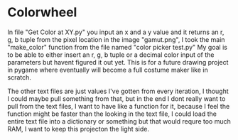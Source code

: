 # Colorwheel

In file "Get Color at XY.py" you input an x and a y value and it returns an r, g, b tuple from the pixel location in the image "gamut.png", I took the main "make_color" function from the file named "color picker test.py"
My goal is to be able to either insert an r, g, b tuple or a decimal color input of the parameters but havent figured it out yet.
This is for a future drawing project in pygame where eventually will become a full costume maker like in scratch.


The other text files are just values I've gotten from every iteration, I thought I could maybe pull something from that, but in the end I dont really want to pull from the text files, I want to have like a function for it, because I feel the function might be faster than the looking in the text file, I could load the entire text file into a dictionary or something but that would requre too much RAM, I want to keep this projecton the light side. 
